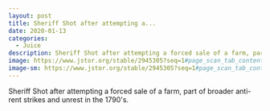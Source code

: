 ```yaml
---
layout: post
title: Sheriff Shot after attempting a...
date: 2020-01-13
categories: 
  - Juice
description: Sheriff Shot after attempting a forced sale of a farm, part of broader anti-rent strikes and unrest in the 1790's.
image: https://www.jstor.org/stable/2945305?seq=1#page_scan_tab_contents
image-sm: https://www.jstor.org/stable/2945305?seq=1#page_scan_tab_contents
---
```

Sheriff Shot after attempting a forced sale of a farm, part of broader anti-rent strikes and unrest in the 1790's.